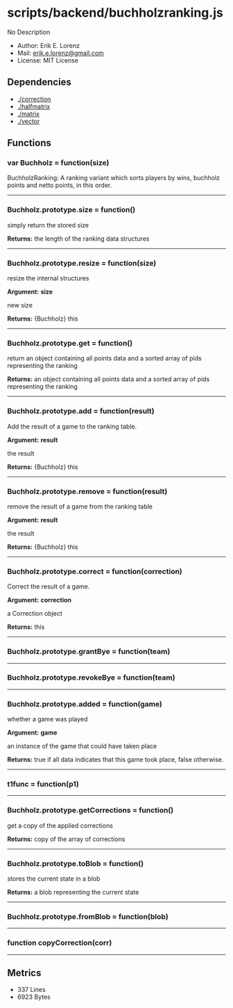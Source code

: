 # scripts/backend/buchholzranking.js


No Description

* Author: Erik E. Lorenz 
* Mail: <erik.e.lorenz@gmail.com>
* License: MIT License


## Dependencies

* <a href="./correction.html">./correction</a>
* <a href="./halfmatrix.html">./halfmatrix</a>
* <a href="./matrix.html">./matrix</a>
* <a href="./vector.html">./vector</a>

## Functions

###   var Buchholz = function(size)
BuchholzRanking: A ranking variant which sorts players by wins, buchholz
points and netto points, in this order.

---


###   Buchholz.prototype.size = function()
simply return the stored size


**Returns:** the length of the ranking data structures

---


###   Buchholz.prototype.resize = function(size)
resize the internal structures

**Argument:** **size**

new size

**Returns:** {Buchholz} this

---


###   Buchholz.prototype.get = function()
return an object containing all points data and a sorted array of pids
representing the ranking


**Returns:** an object containing all points data and a sorted array of pids
representing the ranking

---


###   Buchholz.prototype.add = function(result)
Add the result of a game to the ranking table.

**Argument:** **result**

the result

**Returns:** {Buchholz} this

---


###   Buchholz.prototype.remove = function(result)
remove the result of a game from the ranking table

**Argument:** **result**

the result

**Returns:** {Buchholz} this

---


###   Buchholz.prototype.correct = function(correction)
Correct the result of a game.

**Argument:** **correction**

a Correction object

**Returns:** this

---


###   Buchholz.prototype.grantBye = function(team)

---

###   Buchholz.prototype.revokeBye = function(team)

---

###   Buchholz.prototype.added = function(game)
whether a game was played

**Argument:** **game**

an instance of the game that could have taken place

**Returns:** true if all data indicates that this game took place, false
otherwise.

---


###     t1func = function(p1)

---

###   Buchholz.prototype.getCorrections = function()
get a copy of the applied corrections


**Returns:** copy of the array of corrections

---


###   Buchholz.prototype.toBlob = function()
stores the current state in a blob


**Returns:** a blob representing the current state

---


###   Buchholz.prototype.fromBlob = function(blob)

---

###     function copyCorrection(corr)

---

## Metrics

* 337 Lines
* 6923 Bytes

